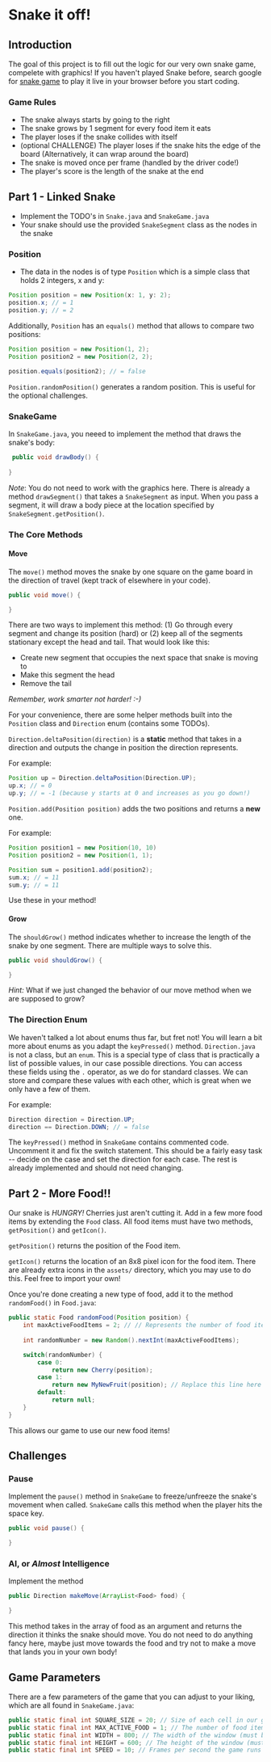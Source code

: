 # Snake it off!

## Introduction

The goal of this project is to fill out the logic for our very own snake game, compelete with graphics! 
If you haven't played Snake before, search google for [snake game](https://google.com/search?q=snake+game) to play it live in your browser before you start coding.

### Game Rules

- The snake always starts by going to the right
- The snake grows by 1 segment for every food item it eats
- The player loses if the snake collides with itself
- (optional CHALLENGE) The player loses if the snake hits the edge of the board (Alternatively, it can wrap around the board)
- The snake is moved once per frame (handled by the driver code!)
- The player's score is the length of the snake at the end

## Part 1 - Linked Snake

- Implement the TODO's in `Snake.java` and `SnakeGame.java`
- Your snake should use the provided `SnakeSegment` class as the nodes in the snake

### Position 
- The data in the nodes is of type `Position` which is a simple class that holds 2 integers, x and y:

```java
Position position = new Position(x: 1, y: 2);
position.x; // = 1
position.y; // = 2
```

Additionally, `Position` has an `equals()` method that allows to compare two positions:

```java
Position position = new Position(1, 2);
Position position2 = new Position(2, 2);

position.equals(position2); // = false
```

`Position.randomPosition()` generates a random position. This is useful for the optional challenges.

### SnakeGame
In `SnakeGame.java`, you neeed to implement the method that draws the snake's body:

```java
 public void drawBody() {
    
}
```

*Note*: You do not need to work with the graphics here. There is already a method `drawSegment()` that takes a `SnakeSegment` as input. When you pass a segment, it will draw a body piece at the location specified by `SnakeSegment.getPosition()`.

### The Core Methods

#### Move

The `move()` method moves the snake by one square on the game board in the direction of travel (kept track of elsewhere in your code). 

```java
public void move() {

}
```
There are two ways to implement this method: (1) Go through every segment and change its position (hard) or (2) keep all of the segments stationary except the head and tail. That would look like this:

- Create new segment that occupies the next space that snake is moving to
- Make this segment the head
- Remove the tail

*Remember, work smarter not harder! :-)*

For your convenience, there are some helper methods built into the `Position` class and `Direction` enum (contains some TODOs). 

`Direction.deltaPosition(direction)` is a **static** method that takes in a direction and outputs the change in position the direction represents. 

For example:
```java
Position up = Direction.deltaPosition(Direction.UP);
up.x; // = 0
up.y; // = -1 (because y starts at 0 and increases as you go down!)
```

`Position.add(Position position)` adds the two positions and returns a **new** one.  

For example:
```java
Position position1 = new Position(10, 10)
Position position2 = new Position(1, 1);

Position sum = position1.add(position2);
sum.x; // = 11
sum.y; // = 11
```

Use these in your method!

#### Grow

The `shouldGrow()` method indicates whether to increase the length of the snake by one segment. 
There are multiple ways to solve this. 

```java
public void shouldGrow() {

}
```
*Hint:* What if we just changed the behavior of our move method when we are supposed to grow?

### The Direction Enum

We haven't talked a lot about enums thus far, but fret not! You will learn a bit more about enums as you adapt the `keyPressed()` method.
`Direction.java` is not a class, but an `enum`. This is a special type of class that is practically a list of possible values, in our case possible directions. 
You can access these fields using the `.` operator, as we do for standard classes. We can store and compare these values with each other, which is great when we only have a few of them.

For example:
```java
Direction direction = Direction.UP;
direction == Direction.DOWN; // = false
```

The `keyPressed()` method in `SnakeGame` contains commented code. Uncomment it and fix the switch statement.
This should be a fairly easy task -- decide on the case and set the direction for each case. The rest is already implemented and should not need changing.


## Part 2 - More Food!!

Our snake is *HUNGRY!* Cherries just aren't cutting it. Add in a few more food items by extending the `Food` class.
All food items must have two methods, `getPosition()` and `getIcon()`.

`getPosition()` returns the position of the Food item.

`getIcon()` returns the location of an 8x8 pixel icon for the food item. There are already extra icons in the `assets/` directory, which you may use to do this. Feel free to import your own!

Once you're done creating a new type of food, add it to the method `randomFood()` in `Food.java`:

```java
public static Food randomFood(Position position) {
    int maxActiveFoodItems = 2; // // Represents the number of food items
    
    int randomNumber = new Random().nextInt(maxActiveFoodItems);

    switch(randomNumber) {
        case 0:
            return new Cherry(position);
        case 1:
            return new MyNewFruit(position); // Replace this line here with your new food!
        default:
            return null;
    }
}
```

This allows our game to use our new food items!

## Challenges

### Pause

Implement the `pause()` method in `SnakeGame` to freeze/unfreeze the snake's movement when called. 
`SnakeGame` calls this method when the player hits the space key.

```java
public void pause() {

}
```

### AI, or *Almost* Intelligence

Implement the method

```java
public Direction makeMove(ArrayList<Food> food) {

}
```

This method takes in the array of food as an argument and returns the direction it thinks the snake should move. You do not need to do anything fancy here, maybe just move towards the food and try not to make a move that lands you in your own body!

## Game Parameters

There are a few parameters of the game that you can adjust to your liking, which are all found in `SnakeGame.java`:

```java
public static final int SQUARE_SIZE = 20; // Size of each cell in our game
public static final int MAX_ACTIVE_FOOD = 1; // The number of food items to spawn
public static final int WIDTH = 800; // The width of the window (must be a multiple of SQUARE_SIZE)
public static final int HEIGHT = 600; // The height of the window (must be a multiple of SQUARE_SIZE)
public static final int SPEED = 10; // Frames per second the game runs at
```

